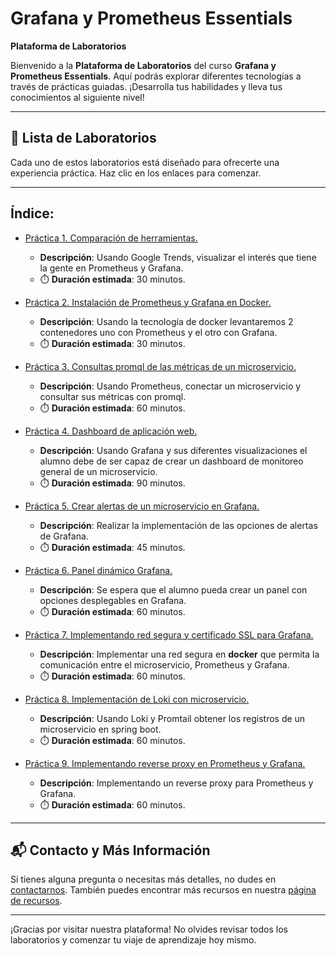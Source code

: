 # Grafana y Prometheus Essentials

**Plataforma de Laboratorios**

Bienvenido a la **Plataforma de Laboratorios** del curso **Grafana y Prometheus Essentials**. Aquí podrás explorar diferentes tecnologías a través de prácticas guiadas. ¡Desarrolla tus habilidades y lleva tus conocimientos al siguiente nivel!

---

## 🌟 **Lista de Laboratorios**

Cada uno de estos laboratorios está diseñado para ofrecerte una experiencia práctica. Haz clic en los enlaces para comenzar.

---
 
## Índice:
 - [Práctica 1. Comparación de herramientas.](./Capitulo1/README.md)
   - **Descripción**: Usando Google Trends, visualizar el interés que tiene la gente en Prometheus y Grafana.
   - ⏱️ **Duración estimada**:  30 minutos.

 - [Práctica 2. Instalación de Prometheus y Grafana en Docker.](./Capitulo2/README.md)
   - **Descripción**: Usando la tecnología de docker levantaremos 2 contenedores uno con Prometheus y el otro con Grafana.
   - ⏱️ **Duración estimada**: 30 minutos.

 - [Práctica 3. Consultas promql de las métricas de un microservicio.](./Capitulo3/README.md)
   - **Descripción**: Usando Prometheus, conectar un microservicio y consultar sus métricas con promql.
   - ⏱️ **Duración estimada**: 60 minutos.

 - [Práctica 4. Dashboard de aplicación web.](./Capitulo4/README.md)
   - **Descripción**:  Usando Grafana y sus diferentes visualizaciones el alumno debe de ser capaz de crear un dashboard de monitoreo general de un microservicio.
   - ⏱️ **Duración estimada**:  90 minutos.

 - [Práctica 5. Crear alertas de un microservicio en Grafana.](./Capitulo5/README.md)
   - **Descripción**:  Realizar la implementación de las opciones de alertas de Grafana.
   - ⏱️ **Duración estimada**: 45 minutos.

 - [Práctica 6. Panel dinámico Grafana.](./Capitulo6/README.md)
   - **Descripción**:  Se espera que el alumno pueda crear un panel con opciones desplegables en Grafana.
   - ⏱️ **Duración estimada**:  60 minutos.

 - [Práctica 7. Implementando red segura y certificado SSL para Grafana.](./Capitulo7/README.md)
   - **Descripción**:  Implementar una red segura en **docker** que permita la comunicación entre el microservicio, Prometheus y Grafana.
   - ⏱️ **Duración estimada**: 60 minutos.

 - [Práctica 8. Implementación de Loki con microservicio.](./Capitulo8/README.md)
   - **Descripción**:  Usando Loki y Promtail obtener los registros de un microservicio en spring boot.
   - ⏱️ **Duración estimada**: 60 minutos.

 - [Práctica 9. Implementando reverse proxy en Prometheus y Grafana.](./Capitulo9/README.md)
   - **Descripción**:  Implementando un reverse proxy para Prometheus y Grafana.
   - ⏱️ **Duración estimada**:  60 minutos.


---
## 📬 **Contacto y Más Información**

Si tienes alguna pregunta o necesitas más detalles, no dudes en [contactarnos](mailto:soporte@netec.com). También puedes encontrar más recursos en nuestra [página de recursos](https://netec.com).

---

¡Gracias por visitar nuestra plataforma! No olvides revisar todos los laboratorios y comenzar tu viaje de aprendizaje hoy mismo.
